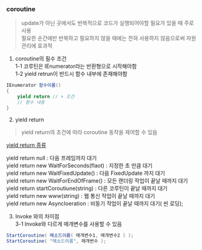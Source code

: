 ### coroutine
> update가 아닌 곳에서도 반복적으로 코드가 실행되어야할 필요가 있을 때 주로 사용<br>
> 필요한 순간에만 반복하고 필요하지 않을 때에는 전혀 사용하지 않음으로써 자원관리에 효과적
  
1. coroutine의 필수 조건<br>
1-1 코루틴은 IEnumerator라는 반환형으로 시작해야함<br>
1-2 yield retrun이 반드시 함수 내부에 존재해야함<br>
```C#
IEnumerator 함수이름()
{
	yield return // + 조건
    // 함수 내용
}
```
   
2. yield return<br>
> yield return의 조건에 따라 coroutine 동작을 제어할 수 있음<br>

[yield return 종류](https://yeobi27.tistory.com/411)<br>

yield return null : 다음 프레임까지 대기<br>
yield return new WaitForSeconds(flaot) : 지정한 초 만큼 대기<br>
yield return new WaitFixedUpdate() : 다음 FixedUpdate 까지 대기<br>
yield return new WaitForEndOfFrame() : 모든 랜더링 작업이 끝날 때까지 대기<br>
yield return startCoroutiune(string) : 다른 코루틴이 끝날 때까지 대기<br>
yield return new www(string) : 웹 통신 작업이 끝날 때까지 대기<br>
yield return new AsyncIoeration : 비동기 작업이 끝날 때까지 대기( 씬 로딩);<br>
   
3. Invoke 와의 차이점<br>
3-1 Invoke와 다르게 매개변수를 사용할 수 있음<br>
```C#
StartCoroutine( 메소드이름( 매개변수1, 매개변수2 ) );
StartCoroutine( "메소드이름", 매개변수 );
```
